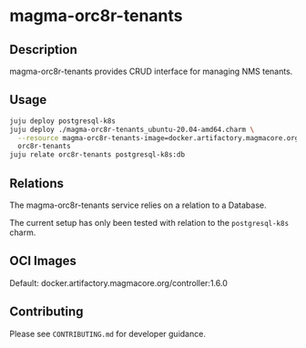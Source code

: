 # magma-orc8r-tenants

## Description
magma-orc8r-tenants provides CRUD interface for managing NMS tenants.

## Usage

```bash
juju deploy postgresql-k8s
juju deploy ./magma-orc8r-tenants_ubuntu-20.04-amd64.charm \
  --resource magma-orc8r-tenants-image=docker.artifactory.magmacore.org/controller:1.6.0 \
  orc8r-tenants
juju relate orc8r-tenants postgresql-k8s:db
```

## Relations

The magma-orc8r-tenants service relies on a relation to a Database. 

The current setup has only been tested with relation to the `postgresql-k8s` charm.

## OCI Images

Default: docker.artifactory.magmacore.org/controller:1.6.0

## Contributing

Please see `CONTRIBUTING.md` for developer guidance.
